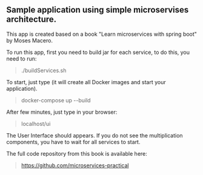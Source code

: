 ## Sample application using simple microservises architecture.
This app is created based on a book "Learn microservices with spring boot" by Moses Macero.

To run this app, first you need to build jar for each service, to do this, you need to run:

> ./buildServices.sh

To start, just type (it will create all Docker images and start your application).

> docker-compose up --build

After few minutes, just type in your browser:

> localhost/ui

The User Interface should appears. If you do not see the multiplication components, you have to wait for all services to start.

The full code repository from this book is available here:

> https://github.com/microservices-practical



